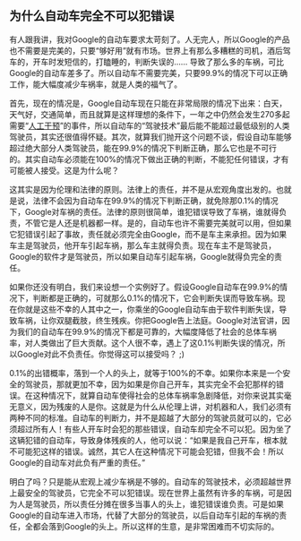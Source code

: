 ## 为什么自动车完全不可以犯错误

有人跟我讲，我对Google的自动车要求太苛刻了。人无完人，所以Google的产品也不需要是完美的，只要“够好用”就有市场。世界上有那么多糟糕的司机，酒后驾车的，开车时发短信的，打瞌睡的，判断失误的…… 导致了那么多的车祸，可比Google的自动车差多了。所以自动车不需要完美，只要99.9%的情况下可以正确工作，能大幅度减少车祸率，就是人类的福气了。

首先，现在的情况是，Google自动车现在只能在非常局限的情况下出来：白天，天气好，交通简单，而且就算是这样理想的条件下，一年之中仍然会发生270多起需要“[人工干预](http://www.forbes.com/sites/brookecrothers/2016/01/13/google-self-driving-car-failures-total-272-over-one-year-but-improvement-seen)”的事件，所以自动车的“驾驶技术”最后能不能超过最低级别的人类驾驶员，其实还很值得怀疑。其次，就算我们抛开这个问题不谈，假设自动车能够超过绝大部分人类驾驶员，能在99.9%的情况下判断正确，那么它也是不可行的。其实自动车必须能在100%的情况下做出正确的判断，不能犯任何错误，才有可能被人接受。这是为什么呢？

这其实是因为伦理和法律的原则。法律上的责任，并不是从宏观角度出发的。也就是说，法律不会因为自动车在99.9%的情况下判断正确，就免除那0.1%的情况下，Google对车祸的责任。法律的原则很简单，谁犯错误导致了车祸，谁就得负责，不管它是人还是机器都一样。是的，自动车也许不需要完美就可以用，但如果它犯错误引起了事故，责任就必须完全由Google，而不是车主来承担。因为如果车主是驾驶员，他开车引起车祸，那么车主就得负责。现在车主不是驾驶员，Google的软件才是驾驶员，所以如果自动车引起车祸，Google就得负完全的责任。

如果你还没有明白，我们来设想一个实例好了。假设Google自动车在99.9%的情况下，判断都是正确的，可就那么0.1%的情况下，它会判断失误而导致车祸。现在你就是这些不幸的人其中之一，你乘坐的Google自动车由于软件判断失误，导致车祸，让你双腿截肢，终生残疾。你把Google告上法庭。Google对法官讲，因为我们的自动车在99.9%的情况下都是可靠的，大幅度降低了社会的总体车祸率，对人类做出了巨大贡献。这个人很不幸，遇上了这0.1%判断失误的情况，所以Google对此不负责任。你觉得这可以接受吗？ ;)

0.1%的出错概率，落到一个人的头上，就等于100%的不幸。如果你本来是一个安全的驾驶员，那就更加不幸，因为如果是你自己开车，其实完全不会犯那样的错误。在这种情况下，就算自动车使得社会的总体车祸率急剧降低，对你来说其实毫无意义，因为残废的人是你。这就是为什么从伦理上讲，对机器和人，我们必须有两种不同的标准。自动车的判断力，并不是超越了大部分的驾驶员就可以的，它必须超过所有人！有些人开车时会犯的那些错误，自动车却完全不可以犯。因为坐了这辆犯错的自动车，导致身体残疾的人，他可以说：“如果是我自己开车，根本就不可能犯这样的错误。诚然，其它人在这种情况下可能会犯错，但我不会！所以Google的自动车对此负有严重的责任。”

明白了吗？只是能从宏观上减少车祸是不够的。自动车的驾驶技术，必须超越世界上最安全的驾驶员，它完全不可以犯错误。现在世界上虽然有许多的车祸，可是因为人是驾驶员，所以责任分摊在很多当事人的头上，谁犯错误谁负责。可是如果Google的自动车进入市场，代替了大部分的驾驶员，以后自动车引起的车祸的责任，全都会落到Google的头上。所以这样的生意，是非常困难而不切实际的。
